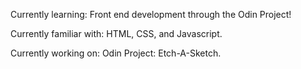Currently learning:
Front end development through the Odin Project!

Currently familiar with:
HTML, CSS, and Javascript. 

Currently working on:
Odin Project: Etch-A-Sketch.

<!---
kenshqw/kenshqw is a ✨ special ✨ repository because its `README.md` (this file) appears on your GitHub profile.
You can click the Preview link to take a look at your changes.
--->
